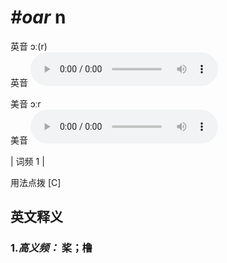 # ***\#oar*** n
英音 ɔː(r)  
英音
<audio src="./media/oar-B.aac" controls="controls"></audio>

美音 ɔːr  
美音
<audio src="./media/oar.aac" controls="controls"></audio>



| 词频 1 |  

用法点拨  [C]

英文释义
---
### 1.*高义频：* **桨；橹**  


